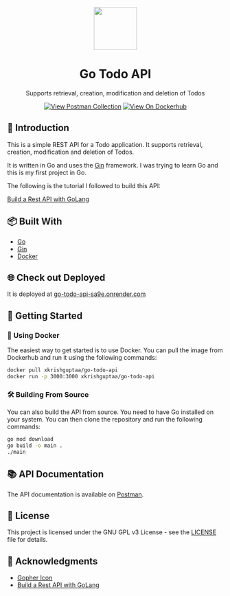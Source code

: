 <div align="center">
  <img src="https://gitlab.com/xkrishguptaa/go-todo-api/-/raw/main/assets/logo.png" height="100px" width="100px" />
  <br />
  <h1>Go Todo API</h1>
  <p>Supports retrieval, creation, modification and deletion of Todos</p>
  <p>
    <a href="https://go.postman.co/collections/30796221-cdf39375-8b13-4130-95c1-d0db3687e53e"><img src="https://img.shields.io/badge/View%20Postman%20Collection-2965F1?style=for-the-badge" alt="View Postman Collection" /></a>
    <a href="https://hub.docker.com/r/xkrishguptaa/go-todo-api"><img src="https://img.shields.io/badge/View%20On%20Dockerhub-2965F1?style=for-the-badge" alt="View On Dockerhub" /></a>
  </p>
</div>

## 📖 Introduction

This is a simple REST API for a Todo application. It supports retrieval, creation, modification and deletion of Todos.

It is written in Go and uses the [Gin](https://github.com/gin-gonic/gin) framework. I was trying to learn Go and this is my first project in Go.

The following is the tutorial I followed to build this API:

[Build a Rest API with GoLang](https://www.youtube.com/embed/d_L64KT3SFM)

## 📦 Built With

- [Go](https://golang.org/)
- [Gin](https://github.com/gin-gonic/gin)
- [Docker](https://www.docker.com/)

## 🌐 Check out Deployed

It is deployed at [go-todo-api-sa9e.onrender.com](https://go-todo-api-sa9e.onrender.com)

## 🚀 Getting Started

### 🐳 Using Docker

The easiest way to get started is to use Docker. You can pull the image from Dockerhub and run it using the following commands:

```bash
docker pull xkrishguptaa/go-todo-api
docker run -p 3000:3000 xkrishguptaa/go-todo-api
```

### 🛠️ Building From Source

You can also build the API from source. You need to have Go installed on your system. You can then clone the repository and run the following commands:

```bash
go mod download
go build -o main .
./main
```

## 📚 API Documentation

The API documentation is available on [Postman](https://documenter.getpostman.com/view/30796221/2s9YXfcPMz).

## 📝 License

This project is licensed under the GNU GPL v3 License - see the [LICENSE](LICENSE.md) file for details.

## 🙏 Acknowledgments

- [Gopher Icon](https://github.com/egonelbre/gophers/blob/master/vector/superhero/standing.svg)
- [Build a Rest API with GoLang](https://www.youtube.com/watch?v=d_L64KT3SFM)
